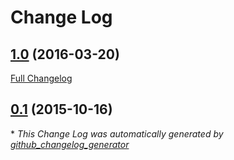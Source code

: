 # Change Log

## [1.0](https://github.com/akinaru/btsnoop-decoder/tree/1.0) (2016-03-20)
[Full Changelog](https://github.com/akinaru/btsnoop-decoder/compare/0.1...1.0)

## [0.1](https://github.com/akinaru/btsnoop-decoder/tree/0.1) (2015-10-16)


\* *This Change Log was automatically generated by [github_changelog_generator](https://github.com/skywinder/Github-Changelog-Generator)*